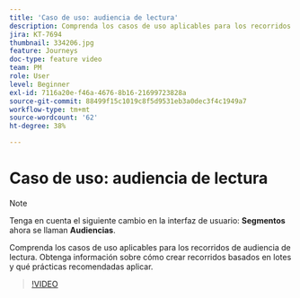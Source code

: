 ```yaml
---
title: 'Caso de uso: audiencia de lectura'
description: Comprenda los casos de uso aplicables para los recorridos de audiencia de lectura. Obtenga información sobre cómo crear recorridos basados en lotes y qué prácticas recomendadas aplicar.
jira: KT-7694
thumbnail: 334206.jpg
feature: Journeys
doc-type: feature video
team: PM
role: User
level: Beginner
exl-id: 7116a20e-f46a-4676-8b16-21699723828a
source-git-commit: 88499f15c1019c8f5d9531eb3a0dec3f4c1949a7
workflow-type: tm+mt
source-wordcount: '62'
ht-degree: 38%

---
```


# Caso de uso: audiencia de lectura

>[!NOTE]
>Tenga en cuenta el siguiente cambio en la interfaz de usuario: **Segmentos** ahora se llaman **Audiencias**.

Comprenda los casos de uso aplicables para los recorridos de audiencia de lectura. Obtenga información sobre cómo crear recorridos basados en lotes y qué prácticas recomendadas aplicar.

>[!VIDEO](https://video.tv.adobe.com/v/334206?quality=12&learn=on)
